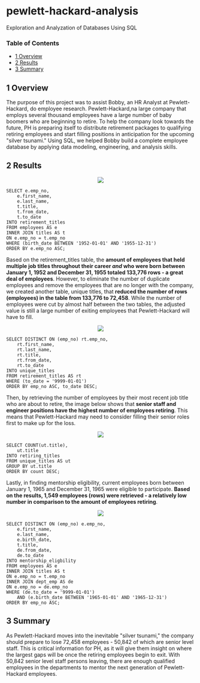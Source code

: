 # pewlett-hackard-analysis
Exploration and Analyzation of Databases Using SQL

### Table of Contents
- [1 Overview](#1-overview)
- [2 Results](#2-results)
- [3 Summary](#3-summary)


## 1 Overview

The purpose of this project was to assist Bobby, an HR Analyst at Pewlett-Hackard, do employee research. Pewlett-Hackard,na large company that employs several thousand employees have a large number of baby boomers who are beginning to retire. To help the company look towards the future, PH is preparing itself to distribute retirement packages to qualifying retiring employees and start filling positions in anticipation for the upcoming "silver tsunami." Using SQL, we helped Bobby build a complete employee database by applying data modeling, engineering, and analysis skills. 

## 2 Results

<p align="center">
  <img src="https://user-images.githubusercontent.com/95978097/154167004-fa1df3cf-5a50-4d46-9b61-47996ba582a0.png" />
</p>

````
SELECT e.emp_no,
    e.first_name,
    e.last_name,
    t.title,
    t.from_date,
    t.to_date 
INTO retirement_titles
FROM employees AS e
INNER JOIN titles AS t
ON e.emp_no = t.emp_no
WHERE (birth_date BETWEEN '1952-01-01' AND '1955-12-31')
ORDER BY e.emp_no ASC;
````

Based on the retirement_titles table, the **amount of employees that held multiple job titles throughout their career *and* who were born between January 1, 1952 and December 31, 1955 totaled 133,776 rows - a great deal of employees**. However, to eliminate the number of duplicate employees and remove the employees that are no longer with the company, we created another table, unique titles, that **reduced the number of rows (employees) in the table from 133,776 to 72,458**. While the number of employees were cut by almost half between the two tables, the adjusted value is still a large number of exiting employees that Pewlett-Hackard will have to fill.

<p align="center">
  <img src="https://user-images.githubusercontent.com/95978097/154167169-2b6db54c-4cad-4913-87e3-f8a94eb9f79b.png" />
</p>

````
SELECT DISTINCT ON (emp_no) rt.emp_no,
    rt.first_name,
    rt.last_name,
    rt.title, 
    rt.from_date,
    rt.to_date
INTO unique_titles
FROM retirement_titles AS rt
WHERE (to_date = '9999-01-01')
ORDER BY emp_no ASC, to_date DESC;
````

Then, by retrieving the number of employees by their most recent job title who are about to retire, the image below shows that **senior staff and engineer positions have the highest number of employees retiring**. This means that Pewlett-Hackard may need to consider filling their senior roles first to make up for the loss. 

<p align="center">
  <img src="https://user-images.githubusercontent.com/95978097/154167264-8c57eee4-c39e-4053-a0fd-0937d5671b74.png" />
</p>

````
SELECT COUNT(ut.title),
    ut.title
INTO retiring_titles
FROM unique_titles AS ut
GROUP BY ut.title
ORDER BY count DESC;
````
Lastly, in finding mentorship eligibility, current employees born between January 1, 1965 and December 31, 1965 were eligible to participate. **Based on the results, 1,549 employees (rows) were retrieved - a relatively low number in comparison to the amount of employees retiring**. 

<p align="center">
  <img src="https://user-images.githubusercontent.com/95978097/154169513-4fa81a0d-f703-4457-8adf-6e4091367a7c.png" />
</p>

````
SELECT DISTINCT ON (emp_no) e.emp_no,
    e.first_name,
    e.last_name,
    e.birth_date,
    t.title,
    de.from_date,
    de.to_date
INTO mentorship_eligbility
FROM employees AS e
INNER JOIN titles AS t
ON e.emp_no = t.emp_no
INNER JOIN dept_emp AS de
ON e.emp_no = de.emp_no
WHERE (de.to_date = '9999-01-01')
    AND (e.birth_date BETWEEN '1965-01-01' AND '1965-12-31')
ORDER BY emp_no ASC;
````
## 3 Summary

As Pewlett-Hackard moves into the inevitable "silver tsunami," the company should prepare to lose 72,458 employees - 50,842 of which are senior level staff. This is critical information for PH, as it will give them insight on where the largest gaps will be once the retiring employees begin to exit. With 50,842 senior level staff persons leaving, there are enough qualified employees in the departments to mentor the next generation of Pewlett-Hackard employees. 

